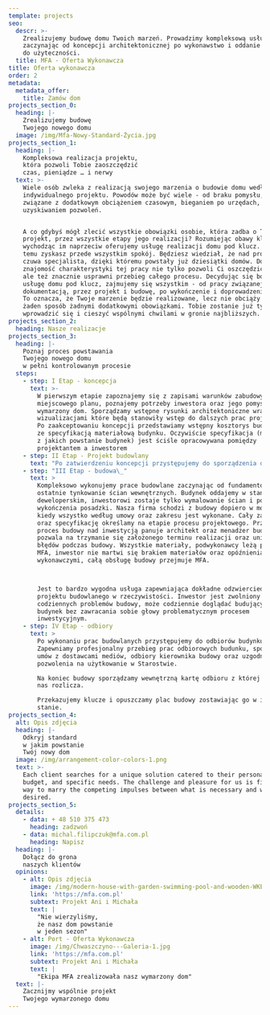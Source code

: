 ```yaml
---
template: projects
seo:
  descr: >-
    Zrealizujemy budowę domu Twoich marzeń. Prowadzimy kompleksową usługę
    zaczynając od koncepcji architektonicznej po wykonawstwo i oddanie budynku
    do użyteczności.
  title: MFA - Oferta Wykonawcza
title: Oferta wykonawcza
order: 2
metadata:
  metadata_offer:
    title: Zamów dom
projects_section_0:
  heading: |-
    Zrealizujemy budowę
    Twojego nowego domu
  image: /img/Mfa-Nowy-Standard-Życia.jpg
projects_section_1:
  heading: |-
    Kompleksowa realizacja projektu,
    która pozwoli Tobie zaoszczędzić
    czas, pieniądze … i nerwy
  text: >-
    Wiele osób zwleka z realizacją swojego marzenia o budowie domu według
    indywidualnego projektu. Powodów może być wiele - od braku pomysłu, po obawy
    związane z dodatkowym obciążeniem czasowym, bieganiem po urzędach,
    uzyskiwaniem pozwoleń.


    A co gdybyś mógł zlecić wszystkie obowiązki osobie, która zadba o Twój
    projekt, przez wszystkie etapy jego realizacji? Rozumiejąc obawy klientów i
    wychodząc im naprzeciw oferujemy usługę realizacji domu pod klucz. Dzięki
    temu zyskasz przede wszystkim spokój. Będziesz wiedział, że nad projektem
    czuwa specjalista, dzięki któremu powstały już dziesiątki domów. Doskonała
    znajomość charakterystyki tej pracy nie tylko pozwoli Ci oszczędzić nerwy,
    ale też znacznie usprawni przebieg całego procesu. Decydując się bowiem na
    usługę domu pod klucz, zajmujemy się wszystkim - od pracy związanej z
    dokumentacją, przez projekt i budowę, po wykończenie i doprowadzenie mediów.
    To oznacza, że Twoje marzenie będzie realizowane, lecz nie obciąży Cię to w
    żaden sposób żadnymi dodatkowymi obowiązkami. Tobie zostanie już tylko
    wprowadzić się i cieszyć wspólnymi chwilami w gronie najbliższych.
projects_section_2:
  heading: Nasze realizacje
projects_section_3:
  heading: |-
    Poznaj proces powstawania
    Twojego nowego domu
    w pełni kontrolowanym procesie
  steps:
    - step: I Etap - koncepcja
      text: >-
        W pierwszym etapie zapoznajemy się z zapisami warunków zabudowy bądź
        miejscowego planu, poznajemy potrzeby inwestora oraz jego pomysł na
        wymarzony dom. Sporządzamy wstępne rysunki architektoniczne wraz z
        wizualizacjami które będą stanowiły wstęp do dalszych prac projektowych.
        Po zaakceptowaniu koncepcji przedstawiamy wstępny kosztorys budowy wraz
        ze specyfikacją materiałową budynku. Oczywiście specyfikacja (materiały
        z jakich powstanie budynek) jest ściśle opracowywana pomiędzy
        projektantem a inwestorem
    - step: II Etap - Projekt budowlany
      text: "Po zatwierdzeniu koncepcji przystępujemy do sporządzenia dokumentacji na pozwolenie na budowę. Uzyskujemy wszystkie warunki w zakresie mediów, w przypadku alternatywnych sposobów pozyskania prądu bądź odprowadzania ścieków itd sporządzamy odpowiednie badania np. geotechniczne itd.\nProjekt uzgadniamy w Starostwie Powiatowym i uzyskujemy pozwolenie na budowę.\nWszystkie prace uzgodnieniowe leżą po stronie MFA dlatego inwestor nie musi martwić się o pozyskanie map, warunków zabudowy, warunków technicznych oraz pozwolenie na budowę. Jest to bardzo wygodne dla osób nie mających czasu na jeżdżenie po Urzędach i nie znających się na procesie uzgodnieniowym projektów.\_\n\nNa tym etapie kończą się prace projektowe. Do projektu budowlanego załączamy Państwu również ofertę wykonawczą. Podczas procesu projektowanego opracowujemy kosztorys kwoty wybudowania domu. Jeżeli cena wybudowania przez nas domu współgra z Państwa budżetem, zaraz po uzyskaniu pozwolenia na budowę przyjeżdżamy i zaczynamy budować Państwa dom.\nJest to bardzo wygodny system ponieważ już na etapie procesu projektowego znają Państwo finalną cenę domu i nie muszą się niczym martwić. Podpisujemy wspólną umowę w której zawieramy specyfikację budynku (materiały z jakich zostanie on wybudowany), termin realizacji oraz finalną kwotę. Cała reszta leży po stronie MFA, inwestor nie musi się niczym martwić dogląda tylko powstający budynek.\n"
    - step: "III Etap - budowa\_"
      text: >
        Kompleksowo wykonujemy prace budowlane zaczynając od fundamentów po
        ostatnie tynkowanie ścian wewnętrznych. Budynek oddajemy w stanie
        deweloperskim, inwestorowi zostaje tylko wymalowanie ścian i położenie
        wykończenia posadzki. Nasza firma schodzi z budowy dopiero w momencie
        kiedy wszystko według umowy oraz zakresu jest wykonane. Cały zakres prac
        oraz specyfikację określamy na etapie procesu projektowego. Przez cały
        proces budowy nad inwestycją panuje architekt oraz menadżer budowy co
        pozwala na trzymanie się założonego terminu realizacji oraz uniknięcie
        błędów podczas budowy. Wszystkie materiały, podwykonawcy leżą po stronie
        MFA, inwestor nie martwi się brakiem materiałów oraz opóźnieniami
        wykonawczymi, całą obsługę budowy przejmuje MFA.



        Jest to bardzo wygodna usługa zapewniająca dokładne odzwierciedlenie
        projektu budowlanego w rzeczywistości. Inwestor jest zwolniony z
        codziennych problemów budowy, może codziennie doglądać budujący się
        budynek bez zawracania sobie głowy problematycznym procesem
        inwestycyjnym.
    - step: IV Etap - odbiory
      text: >
        Po wykonaniu prac budowlanych przystępujemy do odbiorów budynku.
        Zapewniamy profesjonalny przebieg prac odbiorowych budunku, sporządzenia
        umów z dostawcami mediów, odbiory kierownika budowy oraz uzgodnienie
        pozwolenia na użytkowanie w Starostwie.

        Na koniec budowy sporządzamy wewnętrzną kartę odbioru z której inwestor
        nas rozlicza.

        Przekazujemy klucze i opuszczamy plac budowy zostawiając go w idealnym
        stanie.
projects_section_4:
  alt: Opis zdjęcia
  heading: |-
    Odkryj standard
    w jakim powstanie
    Twój nowy dom
  image: /img/arrangement-color-colors-1.png
  text: >-
    Each client searches for a unique solution catered to their personal style,
    budget, and specific needs. The challenge and pleasure for us is finding a
    way to marry the competing impulses between what is necessary and what is
    desired.
projects_section_5:
  details:
    - data: + 48 510 375 473
      heading: zadzwoń
    - data: michal.filipczuk@mfa.com.pl
      heading: Napisz
  heading: |-
    Dołącz do grona
    naszych klientów
  opinions:
    - alt: Opis zdjęcia
      image: /img/modern-house-with-garden-swimming-pool-and-wooden-WKEPMZY.jpg
      link: 'https://mfa.com.pl'
      subtext: Projekt Ani i Michała
      text: |
        "Nie wierzyliśmy,
        że nasz dom powstanie
        w jeden sezon"
    - alt: Port - Oferta Wykonawcza
      image: /img/Chwaszczyno---Galeria-1.jpg
      link: 'https://mfa.com.pl'
      subtext: Projekt Ani i Michała
      text: |
        "Ekipa MFA zrealizowała nasz wymarzony dom"
  text: |-
    Zacznijmy wspólnie projekt
    Twojego wymarzonego domu
---
```


